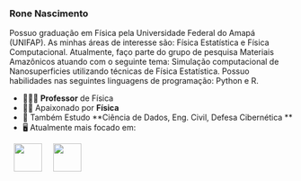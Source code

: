 ### Rone Nascimento 
Possuo graduação em Física pela Universidade Federal do Amapá (UNIFAP). As minhas áreas de interesse são: Física Estatística e Física Computacional. Atualmente, faço parte do grupo de pesquisa Materiais Amazônicos atuando com o seguinte tema: Simulação computacional de Nanosuperficies utilizando técnicas de Física Estatística. Possuo habilidades nas seguintes linguagens de programação: Python e R.

- 👨🏻‍💻 **Professor** de Física
- 🧗🏼 Apaixonado por **Física**
- 📸 Também Estudo **Ciência de Dados, Eng. Civil, Defesa Cibernética ** 
- 🖥️ Atualmente mais focado em:
<div style="display: inline">
  &nbsp;&nbsp;<img width='50' height='50' src="https://cdn.jsdelivr.net/gh/devicons/devicon/icons/python/python-original.svg" />&nbsp;&nbsp;
  &nbsp;&nbsp;<img width='50' height='50' src="https://cdn.jsdelivr.net/gh/devicons/devicon/icons/r/r-original.svg" />&nbsp;&nbsp;&nbsp;
  
</div> 

##

